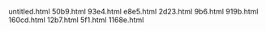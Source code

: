 untitled.html
50b9.html
93e4.html
e8e5.html
2d23.html
9b6.html
919b.html
160cd.html
12b7.html
5f1.html
1168e.html
